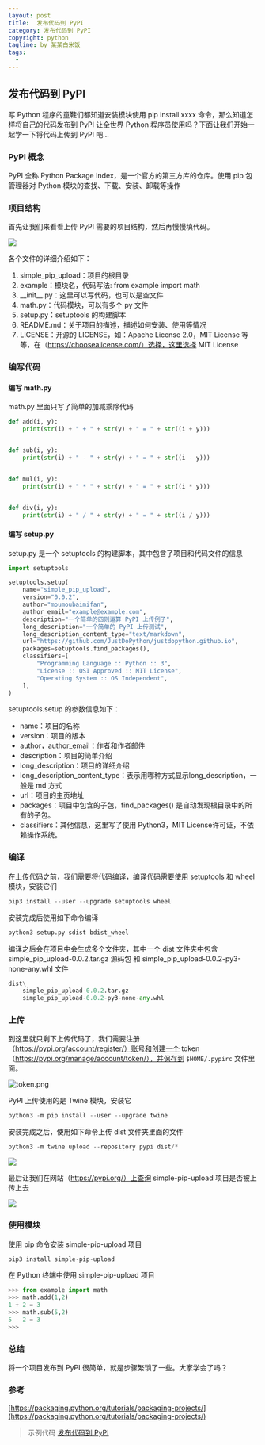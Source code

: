 ```yaml
---
layout: post     
title:  发布代码到 PyPI                 
category: 发布代码到 PyPI
copyright: python                           
tagline: by 某某白米饭           
tags: 
  - 
---
```


## 发布代码到 PyPI

写 Python 程序的童鞋们都知道安装模块使用 pip install xxxx 命令，那么知道怎样将自己的代码发布到 PyPI 让全世界 Python 程序员使用吗？下面让我们开始一起学一下将代码上传到 PyPI 吧...
<!--more-->

### PyPI 概念

PyPI 全称 Python Package Index，是一个官方的第三方库的仓库。使用 pip 包管理器对 Python 模块的查找、下载、安装、卸载等操作

### 项目结构

首先让我们来看看上传 PyPI 需要的项目结构，然后再慢慢填代码。

![](http://www.justdopython.com/assets/images/2020/pip/pip.png)

各个文件的详细介绍如下：

1. simple_pip_upload：项目的根目录
2. example：模块名，代码写法: from example import math
3. \_\_init\_\_.py：这里可以写代码，也可以是空文件
4. math.py：代码模块，可以有多个 py 文件
5. setup.py：setuptools 的构建脚本
6. README.md：关于项目的描述，描述如何安装、使用等情况
7. LICENSE：开源的 LICENSE，如：Apache License 2.0，MIT License 等等，在（https://choosealicense.com/）选择，这里选择 MIT License

### 编写代码

#### 编写 math.py

math.py 里面只写了简单的加减乘除代码

```python
def add(i, y):
    print(str(i) + " + " + str(y) + " = " + str((i + y)))


def sub(i, y):
    print(str(i) + " - " + str(y) + " = " + str((i - y)))


def mul(i, y):
    print(str(i) + " * " + str(y) + " = " + str((i * y)))


def div(i, y):
    print(str(i) + " / " + str(y) + " = " + str((i / y)))
```

#### 编写 setup.py

setup.py 是一个 setuptools 的构建脚本，其中包含了项目和代码文件的信息

```python
import setuptools

setuptools.setup(
    name="simple_pip_upload",
    version="0.0.2",
    author="moumoubaimifan",
    author_email="example@example.com",
    description="一个简单的四则运算 PyPI 上传例子",
    long_description="一个简单的 PyPI 上传测试",
    long_description_content_type="text/markdown",
    url="https://github.com/JustDoPython/justdopython.github.io",
    packages=setuptools.find_packages(),
    classifiers=[
        "Programming Language :: Python :: 3",
        "License :: OSI Approved :: MIT License",
        "Operating System :: OS Independent",
    ],
)
```

setuptools.setup 的参数信息如下：

* name：项目的名称
* version：项目的版本
* author，author_email：作者和作者邮件
* description：项目的简单介绍
* long_description：项目的详细介绍
* long_description_content_type：表示用哪种方式显示long_description，一般是 md 方式
* url：项目的主页地址
* packages：项目中包含的子包，find_packages() 是自动发现根目录中的所有的子包。
* classifiers：其他信息，这里写了使用 Python3，MIT License许可证，不依赖操作系统。 

### 编译

在上传代码之前，我们需要将代码编译，编译代码需要使用 setuptools 和 wheel 模块，安装它们

```python
pip3 install --user --upgrade setuptools wheel
```

安装完成后使用如下命令编译

```python
python3 setup.py sdist bdist_wheel
```

编译之后会在项目中会生成多个文件夹，其中一个 dist 文件夹中包含 simple_pip_upload-0.0.2.tar.gz 源码包 和 simple_pip_upload-0.0.2-py3-none-any.whl 文件

```python
dist\
    simple_pip_upload-0.0.2.tar.gz
    simple_pip_upload-0.0.2-py3-none-any.whl
```

### 上传 

到这里就只剩下上传代码了，我们需要注册（https://pypi.org/account/register/）账号和创建一个 token（https://pypi.org/manage/account/token/），并保存到 `$HOME/.pypirc` 文件里面。

![token.png](http://www.justdopython.com/assets/images/2020/pip/token.png)

PyPI 上传使用的是 Twine 模块，安装它

```python
python3 -m pip install --user --upgrade twine
```

安装完成之后，使用如下命令上传 dist 文件夹里面的文件

```python
python3 -m twine upload --repository pypi dist/*
```

![](http://www.justdopython.com/assets/images/2020/pip/upload.png)

最后让我们在网站（https://pypi.org/）上查询 simple-pip-upload 项目是否被上传上去

![](http://www.justdopython.com/assets/images/2020/pip/result.png)

### 使用模块

使用 pip 命令安装 simple-pip-upload 项目

```python
pip3 install simple-pip-upload
```

在 Python 终端中使用 simple-pip-upload 项目

```python
>>> from example import math
>>> math.add(1,2)
1 + 2 = 3
>>> math.sub(5,2)
5 - 2 = 3
>>>
```

### 总结

将一个项目发布到 PyPI 很简单，就是步骤繁琐了一些。大家学会了吗？

### 参考

[https://packaging.python.org/tutorials/packaging-projects/](https://packaging.python.org/tutorials/packaging-projects/)

> 示例代码 [发布代码到 PyPI](https://github.com/JustDoPython/python-examples/tree/master/moumoubaimifan/simple_pip_upload)